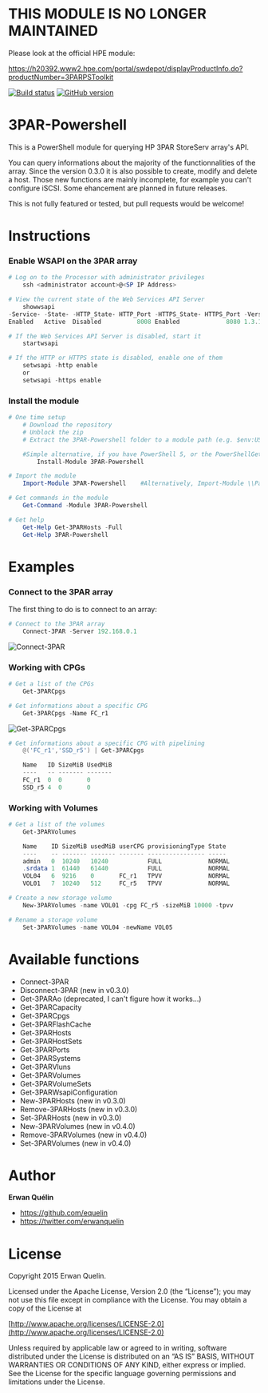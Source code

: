 # THIS MODULE IS NO LONGER MAINTAINED

Please look at the official HPE module:

https://h20392.www2.hpe.com/portal/swdepot/displayProductInfo.do?productNumber=3PARPSToolkit




[![Build status](https://ci.appveyor.com/api/projects/status/dkftdsb4yhwq7gem/branch/master?svg=true)](https://ci.appveyor.com/project/equelin/3par-powershell/branch/master) [![GitHub version](https://badge.fury.io/gh/equelin%2F3PAR-Powershell.svg)](https://badge.fury.io/gh/equelin%2F3PAR-Powershell)

# 3PAR-Powershell

This is a PowerShell module for querying HP 3PAR StoreServ array's API.

You can query informations about the majority of the functionnalities of the array. Since the version 0.3.0 it is also possible to create, modify and delete a host. Those new functions are mainly incomplete, for example you can't configure iSCSI. Some ehancement are planned in future releases.

This is not fully featured or tested, but pull requests would be welcome!

# Instructions
### Enable WSAPI on the 3PAR array
```powershell
# Log on to the Processor with administrator privileges
    ssh <administrator account>@<SP IP Address>

# View the current state of the Web Services API Server
    showwsapi
-Service- -State- -HTTP_State- HTTP_Port -HTTPS_State- HTTPS_Port -Version-
Enabled   Active  Disabled          8008 Enabled             8080 1.3.1

# If the Web Services API Server is disabled, start it
    startwsapi

# If the HTTP or HTTPS state is disabled, enable one of them
    setwsapi -http enable
    or
    setwsapi -https enable
```

### Install the module
```powershell
# One time setup
    # Download the repository
    # Unblock the zip
    # Extract the 3PAR-Powershell folder to a module path (e.g. $env:USERPROFILE\Documents\WindowsPowerShell\Modules\)

    #Simple alternative, if you have PowerShell 5, or the PowerShellGet module:
        Install-Module 3PAR-Powershell

# Import the module
    Import-Module 3PAR-Powershell    #Alternatively, Import-Module \\Path\To\3PAR-Powershell

# Get commands in the module
    Get-Command -Module 3PAR-Powershell

# Get help
    Get-Help Get-3PARHosts -Full
    Get-Help 3PAR-Powershell
```

# Examples
### Connect to the 3PAR array

The first thing to do is to connect to an array:

```PowerShell
# Connect to the 3PAR array
    Connect-3PAR -Server 192.168.0.1
```

![Connect-3PAR](/Media/Connect-3PAR.jpg)

### Working with CPGs

```PowerShell
# Get a list of the CPGs
    Get-3PARCpgs

# Get informations about a specific CPG
    Get-3PARCpgs -Name FC_r1
```

![Get-3PARCpgs](/Media/Get-3PARCpgs.jpg)

```PowerShell
# Get informations about a specific CPG with pipelining
    @('FC_r1','SSD_r5') | Get-3PARCpgs

    Name   ID SizeMiB UsedMiB
    ----   -- ------- -------
    FC_r1  0  0       0
    SSD_r5 4  0       0
```
### Working with Volumes

```PowerShell
# Get a list of the volumes
    Get-3PARVolumes

    Name    ID SizeMiB usedMiB userCPG provisioningType State
    ----    -- ------- ------- ------- ---------------- -----
    admin   0  10240   10240           FULL             NORMAL
    .srdata 1  61440   61440           FULL             NORMAL
    VOL04   6  9216    0       FC_r1   TPVV             NORMAL
    VOL01   7  10240   512     FC_r5   TPVV             NORMAL

# Create a new storage volume
    New-3PARVolumes -name VOL01 -cpg FC_r5 -sizeMiB 10000 -tpvv

# Rename a storage volume
    Set-3PARVolumes -name VOL04 -newName VOL05
```

# Available functions

- Connect-3PAR
- Disconnect-3PAR (new in v0.3.0)
- Get-3PARAo (deprecated, I can't figure how it works...)
- Get-3PARCapacity
- Get-3PARCpgs
- Get-3PARFlashCache
- Get-3PARHosts
- Get-3PARHostSets
- Get-3PARPorts
- Get-3PARSystems
- Get-3PARVluns
- Get-3PARVolumes
- Get-3PARVolumeSets
- Get-3PARWsapiConfiguration
- New-3PARHosts (new in v0.3.0)
- Remove-3PARHosts (new in v0.3.0)
- Set-3PARHosts (new in v0.3.0)
- New-3PARVolumes (new in v0.4.0)
- Remove-3PARVolumes (new in v0.4.0)
- Set-3PARVolumes (new in v0.4.0)

# Author

**Erwan Quélin**
- <https://github.com/equelin>
- <https://twitter.com/erwanquelin>

# License

Copyright 2015 Erwan Quelin.

Licensed under the Apache License, Version 2.0 (the “License”); you may not use this file except in compliance with the License. You may obtain a copy of the License at

[http://www.apache.org/licenses/LICENSE-2.0](http://www.apache.org/licenses/LICENSE-2.0)

Unless required by applicable law or agreed to in writing, software distributed under the License is distributed on an “AS IS” BASIS, WITHOUT WARRANTIES OR CONDITIONS OF ANY KIND, either express or implied. See the License for the specific language governing permissions and limitations under the License.
